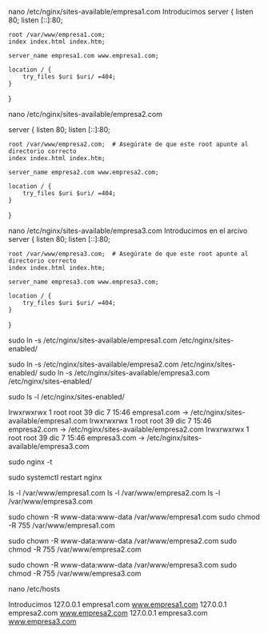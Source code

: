 nano /etc/nginx/sites-available/empresa1.com
 Introducimos
 server {
    listen 80;
    listen [::]:80;

    root /var/www/empresa1.com;
    index index.html index.htm;

    server_name empresa1.com www.empresa1.com;

    location / {
        try_files $uri $uri/ =404;
    }
}

nano /etc/nginx/sites-available/empresa2.com

server {
    listen 80;
    listen [::]:80;

    root /var/www/empresa2.com;  # Asegúrate de que este root apunte al directorio correcto
    index index.html index.htm;

    server_name empresa2.com www.empresa2.com;

    location / {
        try_files $uri $uri/ =404;
    }
}

nano  /etc/nginx/sites-available/empresa3.com
Introducimos en el arcivo
server {
    listen 80;
    listen [::]:80;

    root /var/www/empresa3.com;  # Asegúrate de que este root apunte al directorio correcto
    index index.html index.htm;

    server_name empresa3.com www.empresa3.com;

    location / {
        try_files $uri $uri/ =404;
    }
}

sudo ln -s /etc/nginx/sites-available/empresa1.com /etc/nginx/sites-enabled/

sudo ln -s /etc/nginx/sites-available/empresa2.com /etc/nginx/sites-enabled/
sudo ln -s /etc/nginx/sites-available/empresa3.com /etc/nginx/sites-enabled/

sudo ls -l /etc/nginx/sites-enabled/

lrwxrwxrwx 1 root root 39 dic  7 15:46 empresa1.com -> /etc/nginx/sites-available/empresa1.com
lrwxrwxrwx 1 root root 39 dic  7 15:46 empresa2.com -> /etc/nginx/sites-available/empresa2.com
lrwxrwxrwx 1 root root 39 dic  7 15:46 empresa3.com -> /etc/nginx/sites-available/empresa3.com


sudo nginx -t

sudo systemctl restart nginx


ls -l /var/www/empresa1.com
ls -l /var/www/empresa2.com
ls -l /var/www/empresa3.com



sudo chown -R www-data:www-data /var/www/empresa1.com
sudo chmod -R 755 /var/www/empresa1.com

sudo chown -R www-data:www-data /var/www/empresa2.com
sudo chmod -R 755 /var/www/empresa2.com

sudo chown -R www-data:www-data /var/www/empresa3.com
sudo chmod -R 755 /var/www/empresa3.com


nano /etc/hosts

Introducimos
127.0.0.1       empresa1.com www.empresa1.com
127.0.0.1       empresa2.com www.empresa2.com
127.0.0.1       empresa3.com www.empresa3.com



